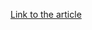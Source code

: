 [Link to the article](https://www.bleepingcomputer.com/news/security/doj-man-hacked-networks-to-pitch-cybersecurity-services/)
